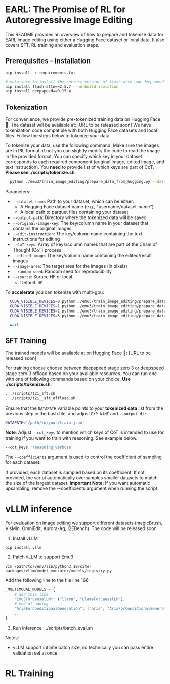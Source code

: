 # EARL: The Promise of RL for Autoregressive Image Editing

<!-- Official code for the paper *The Promise of RL for Autoregressive Image Editing (EARL)*. The code, models, and data will be released soon. -->


This README provides an overview of how to prepare and tokenize data for EARL image editing using either a Hugging Face dataset or local data. It also covers SFT, RL training and evaluation steps.

## Prerequisites - Installation

```bash
pip install -r requirements.txt

# make sure to install the correct version of flash-attn and deepspeed
pip install flash-attn==2.5.7 --no-build-isolation
pip install deepspeed==0.15.4
```

## Tokenization

For convenience, we provide pre-tokenized training data on Hugging Face 🤗. The dataset will be available at: [URL to be released soon]
 We have tokenization code compatible with both Hugging Face datasets and local files. Follow the steps below to tokenize your data.

To tokenize your data, use the following command. Make sure the images are in PIL format, if not you can slightly modify the code to read the image in the provided format. You can specify which key in your dataset corresponds to each required component (original image, edited image, and text instruction). You **need** to provide list of which keys are part of CoT. **Please see ./scripts/tokenize.sh**:

```bash
  python ./emu3/train_image_editing/prepare_data_from_hugging.py --dataset-name "$data_name" --output-path "$output_dir" --original-image-key "$original_image_key" --edit-instruction "$edit_instruction" --CoT-keys "${CoT_keys[@]}" --edited-image "$edited_image" --image-area $image_area --random-seed 42
```

Parameters:
- `--dataset-name`: Path to your dataset, which can be either:
  - A Hugging Face dataset name (e.g., "username/dataset-name")
  - A local path to parquet files containing your dataset
- `--output-path`: Directory where the tokenized data will be saved
- `--original-image-key`: The key/column name in your dataset that contains the original images
- `--edit-instruction`: The key/column name containing the text instructions for editing
- `--CoT-keys`: Array of keys/column names that are part of the Chain of Thought (CoT) process
- `--edited-image`: The key/column name containing the edited/result images
- `--image-area`: The target area for the images (in pixels)
- `--random-seed`: Random seed for reproducibility
- `--source`: Soruce HF or local.
  - Default: `HF`


To **accelerate** you can tokenize with multi-gpu:
```bash
  CUDA_VISIBLE_DEVICES=0 python ./emu3/train_image_editing/prepare_data.py --dataset-name "$data_name" --output-path "$output_dir" --original-image-key "$original_image_key" --edit-instruction "$edit_instruction" --CoT-keys "${CoT_keys[@]}" --edited-image "$edited_image" --image-area $image_area --random-seed 42 &
  CUDA_VISIBLE_DEVICES=1 python ./emu3/train_image_editing/prepare_data.py --dataset-name "$data_name" --output-path "$output_dir" --original-image-key "$original_image_key" --edit-instruction "$edit_instruction" --CoT-keys "${CoT_keys[@]}" --edited-image "$edited_image" --image-area $image_area --random-seed 75 &
  CUDA_VISIBLE_DEVICES=2 python ./emu3/train_image_editing/prepare_data.py --dataset-name "$data_name" --output-path "$output_dir" --original-image-key "$original_image_key" --edit-instruction "$edit_instruction" --CoT-keys "${CoT_keys[@]}" --edited-image "$edited_image" --image-area $image_area --random-seed 96 &
  CUDA_VISIBLE_DEVICES=3 python ./emu3/train_image_editing/prepare_data.py --dataset-name "$data_name" --output-path "$output_dir" --original-image-key "$original_image_key" --edit-instruction "$edit_instruction" --CoT-keys "${CoT_keys[@]}" --edited-image "$edited_image" --image-area $image_area --random-seed 97 &

  wait

```

## SFT Training
The trained models will be available at on Hugging Face 🤗: [URL to be released soon]

For training choose choose between deepspeed stage zero 3 or deepspeed stage zero 3 offload based on your available resources. You can run one with one of following commands based on your choice. **Use ./scripts/tokenize.sh**:

```bash
. ./scripts/t2i_sft.sh
. ./scripts/t2i__sft_offload.sh
```

Ensure that the `DATAPATH` variable points to your **tokenized data** list from the previous step in the bash file, and adjust `EXP_NAME` and `--output_dir`.

```bash
DATAPATH='/path/to/your/train.json'
```

**Note**: Adjust ``--cot_keys`` to mention which keys of CoT is intended to use for training if you want to train with reasoning. See example below.

```bash
--cot_keys 'reasoning_verbose'
```

The `--coefficients` argument is used to control the coefficient of sampling for each dataset.

If provided, each dataset is sampled based on its coefficient.
If not provided, the script automatically oversamples smaller datasets to match the size of the largest dataset.
**Important Note:** If you want automatic upsampling, remove the --coefficients argument when running the script.




# vLLM inference


For evaluation on image editing we support different datasets (magicBrush, VisMin, OmniEdit, Aurora-Ag, I2EBench). The code will be released soon.

1. Install vLLM

```bash
pip install vllm
```

2. Patch vLLM to support Emu3
```
vim /path/to/venv/lib/python3.10/site-packages/vllm/model_executor/models/registry.py
```

Add the following line to the file line 166
```python
_MULTIMODAL_MODELS = {    
    # add this line
    "Emu3ForCausalLM": ("llama", "LlamaForCausalLM"), 
    # end of adding
    "AriaForConditionalGeneration": ("aria", "AriaForConditionalGeneration"), # already exists
    ...
}
```

3. Run inference
. ./scripts/batch_eval.sh

Notes:
- vLLM support infinite batch size, so technically you can pass entire validation set at once.

# RL Training

